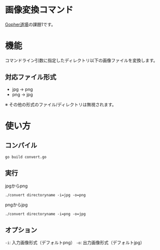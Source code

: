 # 画像変換コマンド
[Gopher道場](https://gopherdojo.org/)の課題1です。

# 機能
コマンドライン引数に指定したディレクトリ以下の画像ファイルを変換します。

## 対応ファイル形式

- jpg -> png
- png -> jpg

※ その他の形式のファイル/ディレクトリは無視されます。

# 使い方
## コンパイル

```
go build convert.go
```

## 実行
jpgからpng

```
./convert directoryname -i=jpg -o=png
```

pngからjpg

```
./convert directoryname -i=png -o=jpg
```

## オプション

`-i`: 入力画像形式（デフォルトpng）
`-o`: 出力画像形式（デフォルトjpg）
